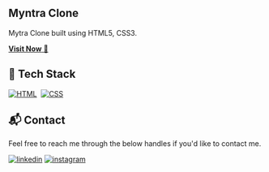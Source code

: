 ## Myntra Clone
Mytra Clone built using HTML5, CSS3.

<a href="https://1109akshatverma.github.io/myntra_clone/" target="_blank">**Visit Now** 🚀</a>


## 📌 Tech Stack
[![HTML](https://img.shields.io/badge/html5%20-%23E34F26.svg?&style=for-the-badge&logo=html5&logoColor=white)]()&nbsp;
[![CSS](https://img.shields.io/badge/css3%20-%231572B6.svg?&style=for-the-badge&logo=css3&logoColor=white)]()&nbsp;


<h2>📬 Contact </h2>

Feel free to reach me through the below handles if you'd like to contact me.

[![linkedin](https://img.shields.io/badge/LinkedIn-0077B5?style=for-the-badge&logo=linkedin&logoColor=white)](https://www.linkedin.com/in/akshat-verma-4a0b50222)
[![instagram](https://img.shields.io/badge/Instagram-E4405F?style=for-the-badge&logo=instagram&logoColor=white)](https://www.instagram.com/akshat.1109)

